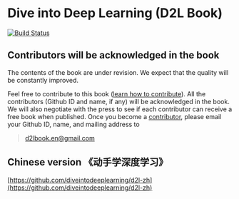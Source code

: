 # Dive into Deep Learning (D2L Book)

[![Build Status](http://ci.diveintodeeplearning.org/job/en/job/master/badge/icon)](http://ci.diveintodeeplearning.org/job/en/job/master/)

## Contributors will be acknowledged in the book

The contents of the book are under revision. We expect that the quality will be constantly improved.

Feel free to contribute to this book ([learn how to contribute](http://en.diveintodeeplearning.org/chapter_appendix/how-to-contribute.html)). All the contributors (Github ID and name, if any) will be acknowledged in the book. We will also negotiate with the press to see if each contributor can receive a free book when published. Once you become a [contributor](https://github.com/diveintodeeplearning/d2l-en/graphs/contributors), please email your Github ID, name, and mailing address to 

> d2lbook.en@gmail.com


## Chinese version 《动手学深度学习》

[https://github.com/diveintodeeplearning/d2l-zh](https://github.com/diveintodeeplearning/d2l-zh)
